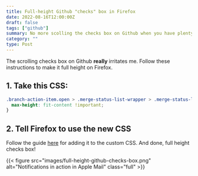 ```yaml
---
title: Full-height Github "checks" box in Firefox
date: 2022-08-16T12:00:00Z
draft: false
tags: ["github"]
summary: No more scolling the checks box on Github when you have plenty of screen space to display it
category: ""
type: Post
---
```


The scrolling checks box on Github __really__ irritates me. Follow these instructions to make it full height on Firefox.

## 1. Take this CSS:

```css
.branch-action-item.open > .merge-status-list-wrapper > .merge-status-list, .branch-action-item.open > .merge-status-list {
  max-height: fit-content !important;
}
```

## 2. Tell Firefox to use the new CSS

Follow the guide [here](https://davidwalsh.name/firefox-user-stylesheet) for adding it to the custom CSS. And done, full height checks box!

{{< figure src="images/full-height-github-checks-box.png" alt="Notifications in action in Apple Mail" class="full" >}}
